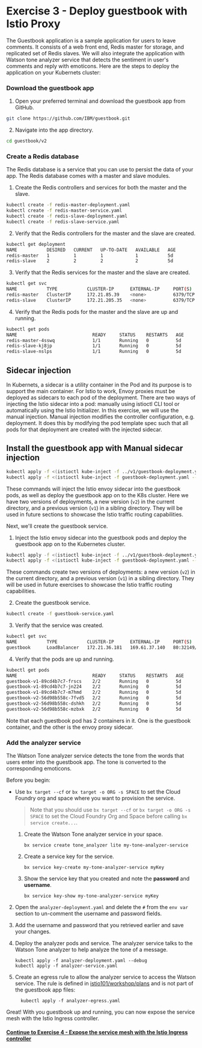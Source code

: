 # Exercise 3 - Deploy guestbook with Istio Proxy

The Guestbook application is a sample application for users to leave comments. It consists of a web front end, Redis master for storage, and replicated set of Redis slaves. We will also integrate the application with Watson tone analyzer service that detects the sentiment in user's comments and reply with emoticons. Here are the steps to deploy the application on your Kubernets cluster:

### Download the guestbook app
1. Open your preferred terminal and download the guestbook app from GitHub.
  ```sh
  git clone https://github.com/IBM/guestbook.git
  ```
2. Navigate into the app directory.
  ```sh
  cd guestbook/v2
  ```

### Create a Redis database
The Redis database is a service that you can use to persist the data of your app. The Redis database comes with a master and slave modules.

1. Create the Redis controllers and services for both the master and the slave.
  ``` sh
  kubectl create -f redis-master-deployment.yaml
  kubectl create -f redis-master-service.yaml
  kubectl create -f redis-slave-deployment.yaml
  kubectl create -f redis-slave-service.yaml
  ```
2. Verify that the Redis controllers for the master and the slave are created.
  ```sh
  kubectl get deployment
  NAME           DESIRED   CURRENT   UP-TO-DATE   AVAILABLE   AGE
  redis-master   1         1         1            1           5d
  redis-slave    2         2         2            2           5d
  ```
3. Verify that the Redis services for the master and the slave are created.
  ```sh
  kubectl get svc
  NAME           TYPE           CLUSTER-IP      EXTERNAL-IP     PORT(S)        AGE
  redis-master   ClusterIP      172.21.85.39    <none>          6379/TCP       5d
  redis-slave    ClusterIP      172.21.205.35   <none>          6379/TCP       5d
  ```
4. Verify that the Redis pods for the master and the slave are up and running.
  ```sh
  kubectl get pods
  NAME                            READY     STATUS    RESTARTS   AGE
  redis-master-4sswq              1/1       Running   0          5d
  redis-slave-kj8jp               1/1       Running   0          5d
  redis-slave-nslps               1/1       Running   0          5d
  ```
## Sidecar injection

In Kubernets, a sidecar is a utility container in the Pod and its purpose is to support the main container. For Istio to work, Envoy proxies must be deployed as sidecars to each pod of the deployment. There are two ways of injecting the Istio sidecar into a pod: manually using istioctl CLI tool or automatically using the Istio Initializer. In this exercise, we will use the manual injection. Manual injection modifies the controller configuration, e.g. deployment. It does this by modifying the pod template spec such that all pods for that deployment are created with the injected sidecar. 

## Install the guestbook app with Manual sidecar injection

  ```sh
 kubectl apply -f <(istioctl kube-inject -f ../v1/guestbook-deployment.yaml --debug)
 kubectl apply -f <(istioctl kube-inject -f guestbook-deployment.yaml --debug)
  ```
These commands will inject the Istio envoy sidecar into the guestbook pods, as well as deploy the guestbook app on to the K8s cluster. Here we have two versions of deployments, a new version (`v2`) in the current directory, and a previous version (`v1`) in a sibling directory. They will be used in future sections to showcase the Istio traffic routing capabilities.
  
Next, we'll create the guestbook service.

1. Inject the Istio envoy sidecar into the guestbook pods and deploy the guestbook app on to the Kubernetes cluster.
```sh
kubectl apply -f <(istioctl kube-inject -f ../v1/guestbook-deployment.yaml --debug)
kubectl apply -f <(istioctl kube-inject -f guestbook-deployment.yaml --debug)
```
These commands create two versions of deployments: a new version (`v2`) in the current directory, and a previous version (`v1`) in a sibling directory. They will be used in future exercises to showcase the Istio traffic routing capabilities.

2. Create the guestbook service.
```sh
kubectl create -f guestbook-service.yaml
```

3. Verify that the service was created.
```sh
kubectl get svc
NAME           TYPE           CLUSTER-IP      EXTERNAL-IP     PORT(S)        AGE
guestbook      LoadBalancer   172.21.36.181   169.61.37.140   80:32149/TCP   5d
```

4. Verify that the pods are up and running.
```sh
kubectl get pods
NAME                            READY     STATUS    RESTARTS   AGE
guestbook-v1-89cd4b7c7-frscs    2/2       Running   0          5d
guestbook-v1-89cd4b7c7-jn224    2/2       Running   0          5d
guestbook-v1-89cd4b7c7-m7hmd    2/2       Running   0          5d
guestbook-v2-56d98b558c-7fvd5   2/2       Running   0          5d
guestbook-v2-56d98b558c-dshkh   2/2       Running   0          5d
guestbook-v2-56d98b558c-mzbxk   2/2       Running   0          5d
```

Note that each guestbook pod has 2 containers in it. One is the guestbook container, and the other is the envoy proxy sidecar.

### Add the analyzer service
The Watson Tone analyzer service detects the tone from the words that users enter into the guestbook app. The tone is converted to the corresponding emoticons. 

Before you begin: 
- Use `bx target --cf` or `bx target -o ORG -s SPACE` to set the Cloud Foundry org and space where you want to provision the service. 

    > Note that you should use `bx target --cf` or `bx target -o ORG -s SPACE` to set the Cloud Foundry Org and Space before calling `bx service create...`. 

   1. Create the Watson Tone analyzer service in your space. 
      ```console
      bx service create tone_analyzer lite my-tone-analyzer-service
      ```
      
   2. Create a service key for the service. 
      ```console
      bx service key-create my-tone-analyzer-service myKey
      ```
   
   3. Show the service key that you created and note the **password** and **username**. 
      ```console
      bx service key-show my-tone-analyzer-service myKey
      ```

2. Open the `analyzer-deployment.yaml` and delete the `#` from the `env var` section to un-comment the username and password fields.

3. Add the username and password that you retrieved earlier and save your changes.

4. Deploy the analyzer pods and service. The analyzer service talks to the Watson Tone analyzer to help analyze the tone of a message.
   ```console
   kubectl apply -f analyzer-deployment.yaml --debug
   kubectl apply -f analyzer-service.yaml
   ```
   
5. Create an egress rule to allow the analyzer service to access the Watson service. The rule is defined in [istio101/workshop/plans](https://github.com/IBM/istio101/tree/master/workshop/plans) and is not part of the guestbook app files:
    ```console
      kubectl apply -f analyzer-egress.yaml
    ```
Great! With you guestbook up and running, you can now expose the service mesh with the Istio Ingress controller. 

#### [Continue to Exercise 4 - Expose the service mesh with the Istio Ingress controller](../exercise-4/README.md)
